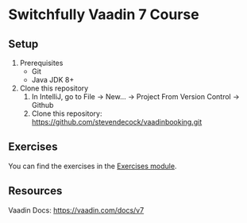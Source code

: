 # Switchfully Vaadin 7 Course

## Setup
1. Prerequisites
    * Git
    * Java JDK 8+
1. Clone this repository 
    1. In IntelliJ, go to File -> New... -> Project From Version Control -> Github
    1. Clone this repository: https://github.com/stevendecock/vaadinbooking.git

## Exercises
You can find the exercises in the [Exercises module](exercises/README.md).

## Resources
Vaadin Docs: https://vaadin.com/docs/v7
